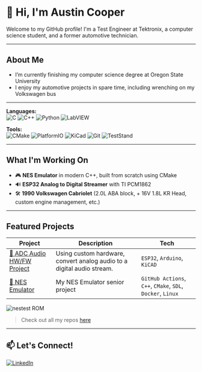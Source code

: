 # 👋 Hi, I'm Austin Cooper

Welcome to my GitHub profile! I'm a Test Engineer at Tektronix, a computer science student, and a former automotive technician.

---

## About Me

- I’m currently finishing my computer science degree at Oregon State University
- I enjoy my automotive projects in spare time, including wrenching on my Volkswagen bus

---

**Languages:**  
![C](https://img.shields.io/badge/C-00599C?style=flat&logo=c&logoColor=white)
![C++](https://img.shields.io/badge/C++-00599C?style=flat&logo=c%2B%2B&logoColor=white)
![Python](https://img.shields.io/badge/Python-3776AB?style=flat&logo=python&logoColor=white)
![LabVIEW](https://img.shields.io/badge/LabVIEW-FFDB00?style=flat&logo=ni&logoColor=black)

**Tools:**  
![CMake](https://img.shields.io/badge/CMake-064F8C?style=flat&logo=cmake&logoColor=white)
![PlatformIO](https://img.shields.io/badge/PlatformIO-FF6600?style=flat&logo=platformio&logoColor=white)
![KiCad](https://img.shields.io/badge/KiCad-314CB5?style=flat&logo=kicad&logoColor=white)
![Git](https://img.shields.io/badge/Git-F05032?style=flat&logo=git&logoColor=white)
![TestStand](https://img.shields.io/badge/TestStand-0078D7?style=flat&logo=ni&logoColor=white)


---

## What I'm Working On

- 🎮 **NES Emulator** in modern C++, built from scratch using CMake  
- 🔊 **ESP32 Analog to Digital Streamer** with TI PCM1862  
- 🛠 **1990 Volkswagen Cabriolet** (2.0L ABA block, + 16V 1.8L KR Head, custom engine management, etc.)

---

## Featured Projects

| Project | Description | Tech |
|--------|-------------|------|
| [🔗 ADC Audio HW/FW Project](https://github.com/amcooper181/ADC-Audio) | Using custom hardware, convert analog audio to a digital audio stream. | `ESP32`, `Arduino`, `KiCAD` |
| [🔗 NES Emulator](https://github.com/coopeaus/NES-Emulator) | My NES Emulator senior project | `GitHub Actions`, `C++`, `CMake`, `SDL`, `Docker`, `Linux` |

![nestest ROM](https://github.com/user-attachments/assets/561e0a44-538b-4ace-b298-97695a15b037)

> Check out all my repos [here](https://github.com/amcooper181?tab=repositories)

---

## 📫 Let's Connect!

[![LinkedIn](https://img.shields.io/badge/LinkedIn-blue?style=for-the-badge&logo=linkedin)](https://www.linkedin.com/in/amcooper181/)

